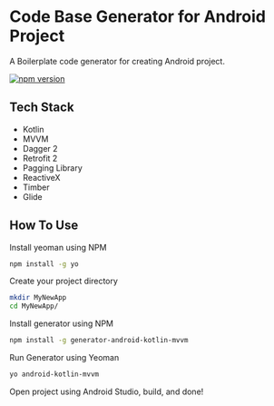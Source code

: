 # Code Base Generator for Android Project

A Boilerplate code generator for creating Android project.

[![npm version](https://badge.fury.io/js/generator-android-kotlin-mvvm.svg)](https://badge.fury.io/js/generator-android-kotlin-mvvm)


## Tech Stack

- Kotlin
- MVVM
- Dagger 2
- Retrofit 2
- Pagging Library
- ReactiveX
- Timber
- Glide


## How To Use

Install yeoman using NPM

```bash
npm install -g yo
```

Create your project directory

```bash
mkdir MyNewApp
cd MyNewApp/
```

Install generator using NPM

```bash
npm install -g generator-android-kotlin-mvvm
```

Run Generator using Yeoman

```bash
yo android-kotlin-mvvm
```

Open project using Android Studio, build, and done!